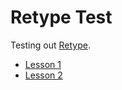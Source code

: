 # Retype Test

Testing out [Retype](https://retype.com).

- [Lesson 1](./lessons/01-lesson-1/01-part-1.md)
- [Lesson 2](./lessons/02-lesson-2/01-part-1.md)
